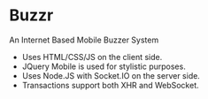 Buzzr
=======
An Internet Based Mobile Buzzer System

- Uses HTML/CSS/JS on the client side.
- JQuery Mobile is used for stylistic purposes.
- Uses Node.JS with Socket.IO on the server side.
- Transactions support both XHR and WebSocket.